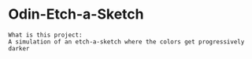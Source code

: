 # Odin-Etch-a-Sketch

    What is this project:
    A simulation of an etch-a-sketch where the colors get progressively darker


    